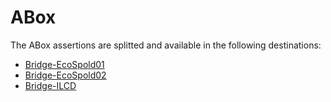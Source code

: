 # ABox

The ABox assertions are splitted and available in the following destinations:
- [Bridge-EcoSpold01](Ontologies\BridgeOntology\EC1_TBox.ttl)
- [Bridge-EcoSpold02](Ontologies\BridgeOntology\EC2.ttl)
- [Bridge-ILCD](Ontologies\BridgeOntology\ILCD_TBox.ttl)
